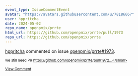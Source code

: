 ```yaml
---
event_type: IssueCommentEvent
avatar: "https://avatars.githubusercontent.com/u/7818666?"
user: hppritcha
date: 2024-05-02
repo_name: openpmix/prrte
html_url: https://github.com/openpmix/prrte/pull/1973
repo_url: https://github.com/openpmix/prrte
---
```


<a href='https://github.com/hppritcha' target='_blank'>hppritcha</a> commented on issue <a href='https://github.com/openpmix/prrte/pull/1973' target='_blank'>openpmix/prrte#1973</a>.

<small>we still need PR https://github.com/openpmix/prrte/pull/1972...</small>

<a href='https://github.com/openpmix/prrte/pull/1973' target='_blank'>View Comment</a>